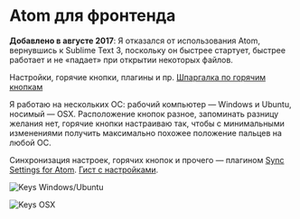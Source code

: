 # Atom для фронтенда

**Добавлено в августе 2017**: Я отказался от использования Atom, вернувшись к Sublime Text 3, поскольку он быстрее стартует, быстрее работает и не «падает» при открытии некоторых файлов.

Настройки, горячие кнопки, плагины и пр. [Шпаргалка по горячим кнопкам](https://nicothin.github.io/Atom/Atom-hotkeys.html)

Я работаю на нескольких ОС: рабочий компьютер — Windows и Ubuntu, носимый — OSX. Расположение кнопок разное, запоминать разницу желания нет, горячие кнопки настраиваю так, чтобы с минимальными изменениями получить максимально похожее положение пальцев на любой ОС.

Синхронизация настроек, горячих кнопок и прочего — плагином [Sync Settings for Atom](http://atom.io/packages/sync-settings). [Гист с настройками](https://gist.github.com/nicothin/d9614ef7332cd069d3c5e0af088285db).

![Keys Windows/Ubuntu](picts/keys_win.png)

![Keys OSX](picts/keys_osx.png)
